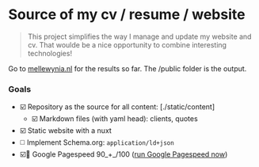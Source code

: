 # Source of my cv / resume / website

> This project simplifies the way I manage and update my website and cv. That woulde be a nice opportunity to combine interesting technologies!

Go to [mellewynia.nl](https://mellewynia.nl) for the results so far. The /public folder is the output.

### Goals

- ☑️ Repository as the source for all content: [./static/content]
  - ☑️ Markdown files (with yaml head): clients, quotes
- ☑️ Static website with a nuxt
- ◻️ Implement Schema.org: `application/ld+json`
- ☑️🍒 Google Pagespeed 90_+_/100 ([run Google Pagespeed now](https://developers.google.com/speed/pagespeed/insights/?url=mellewynia.nl&tab=desktop))

